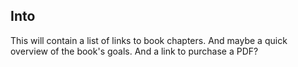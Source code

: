 ## Into

This will contain a list of links to book chapters. And maybe a quick overview of the book's goals. And a link to purchase a PDF?
